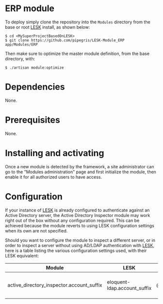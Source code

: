 # ERP module

To deploy simply clone the repository into the ```Modules``` directory from the base or root [LESK](https://github.com/sroutier/laravel-enterprise-starter-kit) install, as shown below:
```
$ cd <MySuperProjectBasedOnLESK>
$ git clone https://github.com/pipegris/LESK-Module_ERP app/Modules/ERP
```

Then make sure to optimize the master module definition, from the base directory, with:
```
$ ./artisan module:optimize
```

# Dependencies
None. 

# Prerequisites
None.

# Installing and activating
Once a new module is detected by the framework, a site administrator can go to the "Modules administration" page 
and first initialize the module, then enable it for all authorized users to have access.
  
# Configuration
If your instance of [LESK](https://github.com/sroutier/laravel-enterprise-starter-kit) is already configured to 
authenticate against an Active Directory server, the Active Directory Inspector module may work right out of 
the box without any configuration required. This can be achieved because the module reverts to using LESK 
configuration settings when its own are not specified.
 
Should you want to configure the module to inspect a different server, or in order to inspect a server without using 
AD/LDAP authentication with [LESK](https://github.com/sroutier/laravel-enterprise-starter-kit), here is a table 
listing the various configuration settings used, with their LESK equivalent:

| Module                                               | LESK                                    | Default                         | Description                           |
|------------------------------------------------------|-----------------------------------------|---------------------------------|---------------------------------------|
| active_directory_inspector.account_suffix            | eloquent-ldap.account_suffix            | @company.com                    | Account suffix, used to build user ID |